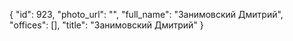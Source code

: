 {
    "id": 923,
    "photo_url": "",
    "full_name": "Занимовский Дмитрий",
    "offices": [],
    "title": "Занимовский Дмитрий"
}